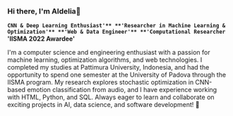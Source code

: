 
<h3>Hi there, I'm Aldelia👋</h3>

<!--**dey234/dey234** is a ✨ _special_ ✨ repository because its `README.md` (this file) appears on your GitHub profile. 
-->
**`CNN & Deep Learning Enthusiast'** **'Researcher in Machine Learning & Optimization'** **'Web & Data Engineer'** **'Computational Researcher`**
**'IISMA 2022 Awardee'** 

<p> I'm a computer science and engineering enthusiast with a passion for machine learning, optimization algorithms, and web technologies. I completed my studies at Pattimura University, Indonesia, and had the opportunity to spend one semester at the University of Padova through the IISMA program. My research explores stochastic optimization in CNN-based emotion classification from audio, and I have experience working with HTML, Python, and SQL. Always eager to learn and collaborate on exciting projects in AI, data science, and software development! 🚀 </p>

  <p aligns="left">
    <a 
      ></a>
    <a 
      ></a>
    <a 
      ></a>
    <a 
      ></a>
    <a 
      ></a>
  </p>
      
